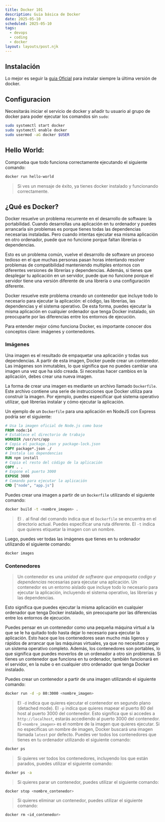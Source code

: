 ```yaml
---
title: Docker 101
description: Guia básica de Docker
date: 2025-05-10
scheduled: 2025-05-10
tags:
  - devops
  - coding
  - docker
layout: layouts/post.njk
---
```


## Instalación

Lo mejor es seguir la [guia Oficial](https://docs.docker.com/engine/install/ubuntu/) para instalar siempre la última versión de docker.

## Configuracion

Necesitarás iniciar el servicio de docker y añadir tu usuario al grupo de docker para poder ejecutar los comandos sin `sudo`:

```bash
sudo systemctl start docker
sudo systemctl enable docker
sudo usermod -aG docker $USER
```

## Hello World:

Comprueba que todo funciona correctamente ejecutando el siguiente comando:

```bash
docker run hello-world
```

>Si ves un mensaje de éxito, ya tienes docker instalado y funcionando correctamente.

## ¿Qué es Docker?

Docker resuelve un problema recurrente en el desarrollo de software: la portabilidad. Cuando desarrollas una aplicación en tu ordenador y puedes arrancarla sin problemas es porque tienes todas las dependencias necesarias instaladas. Pero cuando intentas ejecutar esa misma aplicación en otro ordenador, puede que no funcione porque faltan librerías o dependencias.

Esto es un problema común, vuelve el desarrollo de software un proceso tedioso en el que muchas personas pasan horas intentando resolver problemas de compatibilidad manteniendo multiples entornos con diferentes versiones de librerías y dependencias. Además, si tienes que desplegar tu aplicación en un servidor, puede que no funcione porque el servidor tiene una versión diferente de una librería o una configuración diferente.

Docker resuelve este problema creando un contenedor que incluye todo lo necesario para ejecutar la aplicación: el código, las librerías, las dependencias y el sistema operativo. De esta forma, puedes ejecutar la misma aplicación en cualquier ordenador que tenga Docker instalado, sin preocuparte por las diferencias entre los entornos de ejecución.

Para entender mejor cómo funciona Docker, es importante conocer dos conceptos clave: imágenes y contenedores.

### Imágenes

Una imagen es el resultado de empaquetar una aplicación y todas sus dependencias. A partir de esta imagen, Docker puede crear un contenedor. Las imágenes son inmutables, lo que significa que no puedes cambiar una imagen una vez que ha sido creada. Si necesitas hacer cambios en la aplicación, debes crear una nueva imagen.

La forma de crear una imagen es mediante un archivo llamado `Dockerfile`. Este archivo contiene una serie de instrucciones que Docker utiliza para construir la imagen. Por ejemplo, puedes especificar qué sistema operativo utilizar, qué librerías instalar y cómo ejecutar la aplicación.

Un ejemplo de un `Dockerfile` para una aplicación en NodeJS con Express podría ser el siguiente:

```dockerfile
# Usa la imagen oficial de Node.js como base
FROM node:14
# Establece el directorio de trabajo
WORKDIR /usr/src/app
# Copia el package.json y package-lock.json
COPY package*.json ./
# Instala las dependencias
RUN npm install
# Copia el resto del código de la aplicación
COPY . .
# Expone el puerto 3000
EXPOSE 3000
# Comando para ejecutar la aplicación
CMD ["node", "app.js"]
```

Puedes crear una imagen a partir de un `Dockerfile` utilizando el siguiente comando:

```bash
docker build -t <nombre_imagen> .
```

> El `.` al final del comando indica que el `Dockerfile` se encuentra en el directorio actual. Puedes especificar una ruta diferente.
> El `-t` indica que quieres etiquetar la imagen con un nombre. 

Luego, puedes ver todas las imágenes que tienes en tu ordenador utilizando el siguiente comando:

```bash
docker images
```

### Contenedores

>Un contenedor es una *unidad de software que empaqueta codigo y dependencias* necesarias para ejecutar una aplicación. Un contenedor es un entorno aislado que incluye todo lo necesario para ejecutar la aplicación, incluyendo el sistema operativo, las librerías y las dependencias. 

Esto significa que puedes ejecutar la misma aplicación en cualquier ordenador que tenga Docker instalado, sin preocuparte por las diferencias entre los entornos de ejecución.

Puedes pensar en un contenedor como una pequeña máquina virtual a la que se le ha quitado todo hasta dejar lo necesario para ejecutar la aplicación. Esto hace que los contenedores sean mucho más ligeros y rápidos de arrancar que las máquinas virtuales, ya que no necesitan cargar un sistema operativo completo. Además, los contenedores son portables, lo que significa que puedes moverlos de un ordenador a otro sin problemas. Si tienes un contenedor que funciona en tu ordenador, también funcionará en el servidor, en la nube o en cualquier otro ordenador que tenga Docker instalado.

Puedes crear un contenedor a partir de una imagen utilizando el siguiente comando:

```bash
docker run -d -p 80:3000 <nombre_imagen>
```

> El `-d` indica que quieres ejecutar el contenedor en segundo plano (detached mode).
> El `-p` indica que quieres mapear el puerto 80 del host al puerto 3000 del contenedor. Esto significa que si accedes a `http://localhost`, estarás accediendo al puerto 3000 del contenedor.
> El `<nombre_imagen>` es el nombre de la imagen que quieres ejecutar.
> Si no especificas un nombre de imagen, Docker buscará una imagen llamada `latest` por defecto.
> Puedes ver todos los contenedores que tienes en tu ordenador utilizando el siguiente comando:
```bash
docker ps
```
> Si quieres ver todos los contenedores, incluyendo los que están parados, puedes utilizar el siguiente comando:
```bash
docker ps -a
```
> Si quieres parar un contenedor, puedes utilizar el siguiente comando:
```bash
docker stop <nombre_contenedor>
```
> Si quieres eliminar un contenedor, puedes utilizar el siguiente comando:
```bash
docker rm <id_contenedor>
```
